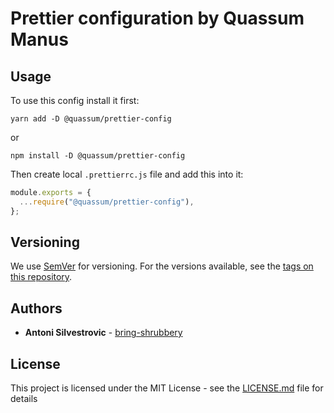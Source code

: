 # Prettier configuration by Quassum Manus

## Usage

To use this config install it first:

```
yarn add -D @quassum/prettier-config
```

or

```
npm install -D @quassum/prettier-config
```

Then create local `.prettierrc.js` file and add this into it:

```js
module.exports = {
  ...require("@quassum/prettier-config"),
};
```

## Versioning

We use [SemVer](http://semver.org/) for versioning. For the versions available, see the [tags on this repository](https://github.com/quassum/prettier-config/tags).

## Authors

- **Antoni Silvestrovic** - [bring-shrubbery](https://github.com/bring-shrubbery)

## License

This project is licensed under the MIT License - see the [LICENSE.md](LICENSE.md) file for details
